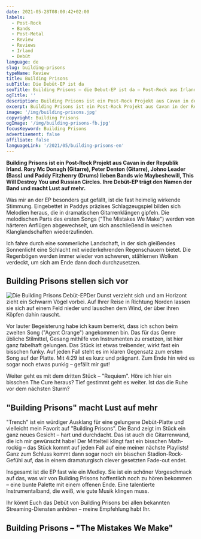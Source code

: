 ```yaml
---
date: 2021-05-28T08:00:42+02:00
labels:
  - Post-Rock
  - Bands
  - Post-Metal
  - Review
  - Reviews
  - Irland
  - Debüt
language: de
slug: building-prisons
typeName: Review
title: Building Prisons
subTitle: Die Debüt-EP ist da
seoTitle: Building Prisons – die Debut-EP ist da – Post-Rock aus Irland
ogTitle: ''
description: Building Prisons ist ein Post-Rock Projekt aus Cavan in der Republik Irland. Rory, Peter, Johno und Paddy haben jetzt ihre Debüt-EP fertig.
excerpt: Building Prisons ist ein Post-Rock Projekt aus Cavan in der Republik Irland. Rory Mc Donagh (Gitarre), Peter Denton (Gitarre), Johno Leader (Bass) und Paddy Fitzhenry (Drums) lieben Bands wie Maybeshewill, This Will Destroy You und Russian Circles. Gerade ist ihre Debüt-EP erschienen. Sie trägt den Namen der Band und macht Lust auf mehr.
image: '/img/building-prisons.jpg'
copyright: Building Prisons
ogImage: '/img/building-prisons-fb.jpg'
focusKeyword: Building Prisons
advertisement: false
affiliate: false
languageLink: '/2021/05/building-prisons-en'
---
```


**Building Prisons ist ein Post-Rock Projekt aus Cavan in der Republik Irland. Rory Mc Donagh (Gitarre), Peter Denton (Gitarre), Johno Leader (Bass) und Paddy Fitzhenry (Drums) lieben Bands wie Maybeshewill, This Will Destroy You und Russian Circles. Ihre Debüt-EP trägt den Namen der Band und macht Lust auf mehr.**

Was mir an der EP besonders gut gefällt, ist die fast heimelig wirkende Stimmung. Eingebettet in Paddys präzises Schlagzeugspiel bilden sich Melodien heraus, die in dramatischen Gitarrenklängen gipfeln. Die melodischen Parts des ersten Songs ("The Mistakes We Make") werden von härteren Anflügen abgewechselt, um sich anschließend in weichen Klanglandschaften wiederzufinden.

Ich fahre durch eine sommerliche Landschaft, in der sich gleißendes Sonnenlicht eine Schlacht mit wiederkehrenden Regenschauern bietet. Die Regenbögen werden immer wieder von schweren, stählernen Wolken verdeckt, um sich am Ende dann doch durchzusetzen.

## Building Prisons stellen sich vor

![Die Building Prisons Debüt-EP](/img/bp-ep-front-cover.png 'Die Building Prisons Debüt-EP')Der Dunst verzieht sich und am Horizont zieht ein Schwarm Vögel vorbei. Auf Ihrer Reise in Richtung Norden lassen sie sich auf einem Feld nieder und lauschen dem Wind, der über ihren Köpfen dahin rauscht.

Vor lauter Begeisterung habe ich kaum bemerkt, dass ich schon beim zweiten Song ("Agent Orange") angekommen bin. Das für das Genre übliche Stilmittel, Gesang mithilfe von Instrumenten zu ersetzen, ist hier ganz fabelhaft gelungen. Das Stück ist etwas treibender, wirkt fast ein bisschen funky. Auf jeden Fall steht es im klaren Gegensatz zum ersten Song auf der Platte. Mit 4:29 ist es kurz und prägnant. Zum Ende hin wird es sogar noch etwas punkig – gefällt mir gut!

Weiter geht es mit dem dritten Stück – "Requiem". Höre ich hier ein bisschen The Cure heraus? Tief gestimmt geht es weiter. Ist das die Ruhe vor dem nächsten Sturm?

## "Building Prisons" macht Lust auf mehr

"Trench" ist ein würdiger Ausklang für eine gelungene Debüt-Platte und vielleicht mein Favorit auf "Building Prisons". Die Band zeigt im Stück ein ganz neues Gesicht – hart und durchdacht. Das ist auch die Gitarrenwand, die ich mir gewünscht habe! Der Mittelteil klingt fast ein bisschen Math-rockig – das Stück kommt auf jeden Fall auf eine meiner nächste Playlists! Ganz zum Schluss kommt dann sogar noch ein bisschen Stadion-Rock-Gefühl auf, das in einem dramaturgisch clever gesetzten Fade-out endet.

Insgesamt ist die EP fast wie ein Medley. Sie ist ein schöner Vorgeschmack auf das, was wir von Building Prisons hoffentlich noch zu hören bekommen – eine bunte Palette mit einem offenen Ende. Eine talentierte Instrumentalband, die weiß, wie gute Musik klingen muss.

Ihr könnt Euch das Debüt von Building Prisons bei allen bekannten Streaming-Diensten anhören – meine Empfehlung habt Ihr.

## Building Prisons – "The Mistakes We Make"

<YouTube id="UweHX6kAXrM" />
